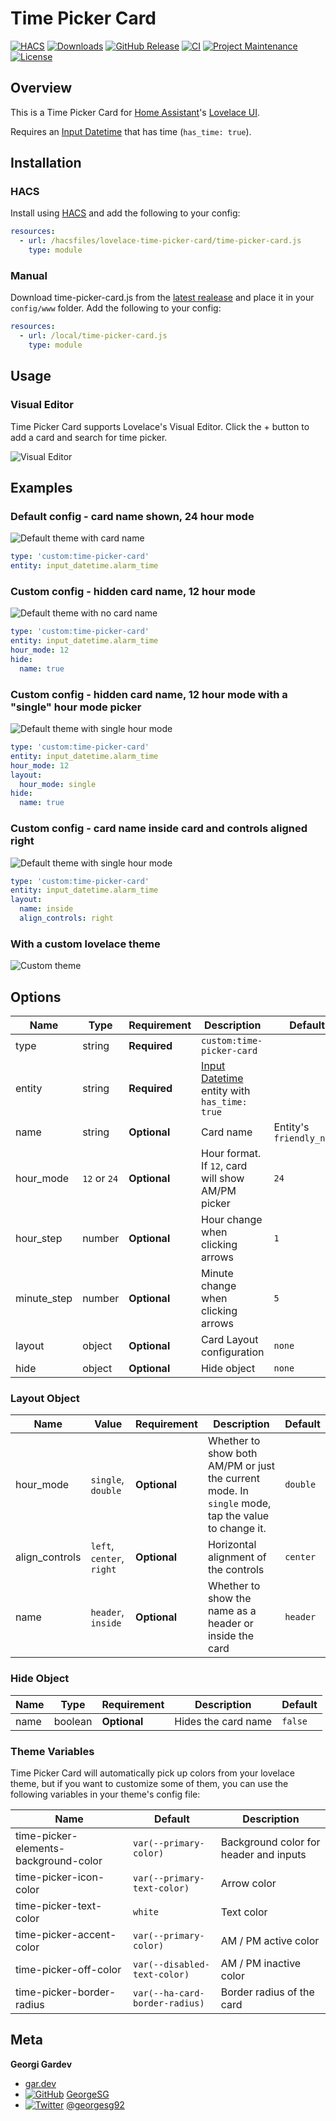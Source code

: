 # Time Picker Card

[![HACS][hacs-shield]][hacs-link]
[![Downloads][downloads-shield]][downloads-link]
[![GitHub Release][releases-shield]][releases-link]
[![CI][ci-shield]][ci-link]
[![Project Maintenance][maintenance-shield]][maintenance-link]
[![License][license-shield]][license-link]

## Overview

This is a Time Picker Card for [Home Assistant](https://www.home-assistant.io/)'s [Lovelace UI](https://www.home-assistant.io/lovelace).

Requires an [Input Datetime](https://www.home-assistant.io/integrations/input_datetime/) that has time (`has_time: true`).

## Installation

### HACS

Install using [HACS](https://hacs.xyz) and add the following to your config:

```yaml
resources:
  - url: /hacsfiles/lovelace-time-picker-card/time-picker-card.js
    type: module
```

### Manual

Download time-picker-card.js from the [latest realease](https://github.com/GeorgeSG/lovelace-time-picker-card/releases/latest) and place it in your `config/www` folder. Add the following to your config:

```yaml
resources:
  - url: /local/time-picker-card.js
    type: module
```

## Usage

### Visual Editor

Time Picker Card supports Lovelace's Visual Editor. Click the + button to add a card and search for time picker.

![Visual Editor](https://raw.githubusercontent.com/GeorgeSG/lovelace-time-picker-card/master/examples/visual_editor.png)

## Examples

### Default config - card name shown, 24 hour mode

![Default theme with card name](https://raw.githubusercontent.com/GeorgeSG/lovelace-time-picker-card/master/examples/default_with_name.png)

```yaml
type: 'custom:time-picker-card'
entity: input_datetime.alarm_time
```

### Custom config - hidden card name, 12 hour mode

![Default theme with no card name](https://raw.githubusercontent.com/GeorgeSG/lovelace-time-picker-card/master/examples/default_without_name.png)

```yaml
type: 'custom:time-picker-card'
entity: input_datetime.alarm_time
hour_mode: 12
hide:
  name: true
```

### Custom config - hidden card name, 12 hour mode with a "single" hour mode picker

![Default theme with single hour mode](https://raw.githubusercontent.com/GeorgeSG/lovelace-time-picker-card/master/examples/single_hour_mode.png)

```yaml
type: 'custom:time-picker-card'
entity: input_datetime.alarm_time
hour_mode: 12
layout:
  hour_mode: single
hide:
  name: true
```

### Custom config - card name inside card and controls aligned right

![Default theme with single hour mode](https://raw.githubusercontent.com/GeorgeSG/lovelace-time-picker-card/master/examples/name_inside.png)

```yaml
type: 'custom:time-picker-card'
entity: input_datetime.alarm_time
layout:
  name: inside
  align_controls: right
```

### With a custom lovelace theme

![Custom theme](https://raw.githubusercontent.com/GeorgeSG/lovelace-time-picker-card/master/examples/custom.png)

## Options

| Name        | Type         | Requirement  | Description                                                                                               | Default                  |
| ----------- | ------------ | ------------ | --------------------------------------------------------------------------------------------------------- | ------------------------ |
| type        | string       | **Required** | `custom:time-picker-card`                                                                                 |                          |
| entity      | string       | **Required** | [Input Datetime](https://www.home-assistant.io/integrations/input_datetime/) entity with `has_time: true` |                          |
| name        | string       | **Optional** | Card name                                                                                                 | Entity's `friendly_name` |
| hour_mode   | `12` or `24` | **Optional** | Hour format. If `12`, card will show AM/PM picker                                                         | `24`                     |
| hour_step   | number       | **Optional** | Hour change when clicking arrows                                                                          | `1`                      |
| minute_step | number       | **Optional** | Minute change when clicking arrows                                                                        | `5`                      |
| layout      | object       | **Optional** | Card Layout configuration                                                                                 | `none`                   |
| hide        | object       | **Optional** | Hide object                                                                                               | `none`                   |

### Layout Object

| Name           | Value                     | Requirement  | Description                                                                                        | Default  |
| -------------- | ------------------------- | ------------ | -------------------------------------------------------------------------------------------------- | -------- |
| hour_mode      | `single`, `double`        | **Optional** | Whether to show both AM/PM or just the current mode. In `single` mode, tap the value to change it. | `double` |
| align_controls | `left`, `center`, `right` | **Optional** | Horizontal alignment of the controls                                                               | `center` |
| name           | `header`, `inside`        | **Optional** | Whether to show the name as a header or inside the card                                            | `header` |

### Hide Object

| Name | Type    | Requirement  | Description         | Default |
| ---- | ------- | ------------ | ------------------- | ------- |
| name | boolean | **Optional** | Hides the card name | `false` |

### Theme Variables

Time Picker Card will automatically pick up colors from your lovelace theme, but if you want to customize some of them,
you can use the following variables in your theme's config file:

| Name                                  | Default                        | Description                            |
| ------------------------------------- | ------------------------------ | -------------------------------------- |
| time-picker-elements-background-color | `var(--primary-color)`         | Background color for header and inputs |
| time-picker-icon-color                | `var(--primary-text-color)`    | Arrow color                            |
| time-picker-text-color                | `white`                        | Text color                             |
| time-picker-accent-color              | `var(--primary-color)`         | AM / PM active color                   |
| time-picker-off-color                 | `var(--disabled-text-color)`   | AM / PM inactive color                 |
| time-picker-border-radius             | `var(--ha-card-border-radius)` | Border radius of the card              |

## Meta

**Georgi Gardev**

- [gar.dev](https://gar.dev)
- [![GitHub][github-icon]][github-link] [GeorgeSG][github-link]
- [![Twitter][twitter-icon]][twitter-link] [@georgesg92][twitter-link]

[hacs-shield]: https://img.shields.io/badge/HACS-Default-brightgreen.svg
[hacs-link]: https://github.com/custom-components/hacs
[downloads-shield]: https://img.shields.io/github/downloads/GeorgeSG/lovelace-time-picker-card/latest/total?color=brightgreen&logo=github
[downloads-link]: https://github.com/GeorgeSG/lovelace-time-picker-card/releases
[releases-shield]: https://img.shields.io/github/release/GeorgeSG/lovelace-time-picker-card.svg
[releases-link]: https://github.com/GeorgeSG/lovelace-time-picker-card/releases
[ci-shield]: https://img.shields.io/github/workflow/status/GeorgeSG/lovelace-time-picker-card/CI?label=CI&logo=github&
[ci-link]: https://github.com/GeorgeSG/lovelace-time-picker-card/actions?query=workflow%3ACI
[maintenance-shield]: https://img.shields.io/maintenance/yes/2020.svg
[maintenance-link]: https://github.com/GeorgeSG/lovelace-time-picker-card
[license-shield]: https://img.shields.io/github/license/GeorgeSG/lovelace-time-picker-card?color=brightgreen
[license-link]: https://github.com/GeorgeSG/lovelace-time-picker-card/blob/master/LICENSE
[github-icon]: http://i.imgur.com/9I6NRUm.png
[github-link]: https://github.com/GeorgeSG/
[twitter-icon]: http://i.imgur.com/wWzX9uB.png
[twitter-link]: https://twitter.com/georgesg92
